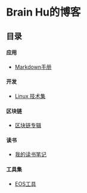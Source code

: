 # Brain Hu的博客

## 目录

#### 应用
  * [Markdown手册](MARKDOWN.md)

#### 开发
  * [Linux 技术集](LINUX.md)

#### 区块链 
  * [区块链专辑](BLOCKCHAIN.md)

#### 读书
  * [我的读书笔记](READING.md)  

#### 工具集
  * [EOS工具]()